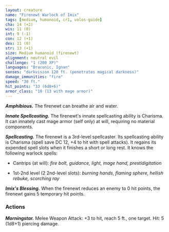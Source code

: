```yaml
---
layout: creature
name: "Firenewt Warlock of Imix"
tags: [medium, humanoid, cr1, volos-guide]
cha: 14 (+2)
wis: 11 (0)
int: 9 (-1)
con: 12 (+1)
dex: 11 (0)
str: 13 (+1)
size: Medium humanoid (firenewt)
alignment: neutral evil
challenge: "1 (200 XP)"
languages: "Draconic, Ignan"
senses: "darkvision 120 ft. (penetrates magical darkness)"
damage_immunities: "fire"
speed: "30 ft."
hit_points: "33 (6d8+6)"
armor_class: "10 (13 with mage armor)"
---
```


***Amphibious.*** The firenewt can breathe air and water.

***Innate Spellcasting.*** The firenewt's innate spellcasting ability is Charisma. It can innately cast mage armor (self only) at will, requiring no material components.

***Spellcasting.*** The firenewt is a 3rd-level spellcaster. Its spellcasting ability is Charisma (spell save DC 12, +4 to hit with spell attacks). It regains its expended spell slots when it finishes a short or long rest. It knows the following warlock spells:

* Cantrips (at will): <i>fire bolt, guidance, light, mage hand, prestidigitation</i>

* 1st-2nd level (2 2nd-level slots): <i>burning hands, flaming sphere, hellish rebuke, scorching ray</i>

***Imix's Blessing.*** When the firenewt reduces an enemy to 0 hit points, the firenewt gains 5 temporary hit points.

### Actions

***Morningstar.*** Melee Weapon Attack: +3 to hit, reach 5 ft., one target. Hit: 5 (1d8+1) piercing damage.
